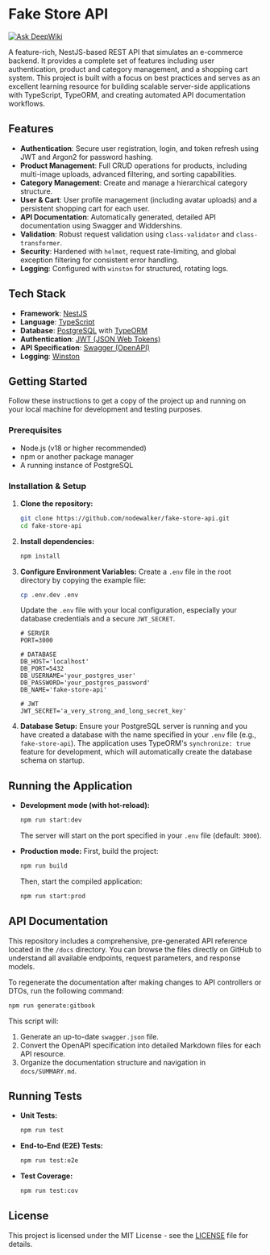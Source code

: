 # Fake Store API

[![Ask DeepWiki](https://deepwiki.com/badge.svg)](https://deepwiki.com/nodewalker/fake-store-api)

A feature-rich, NestJS-based REST API that simulates an e-commerce backend. It provides a complete set of features including user authentication, product and category management, and a shopping cart system. This project is built with a focus on best practices and serves as an excellent learning resource for building scalable server-side applications with TypeScript, TypeORM, and creating automated API documentation workflows.

## Features

- **Authentication**: Secure user registration, login, and token refresh using JWT and Argon2 for password hashing.
- **Product Management**: Full CRUD operations for products, including multi-image uploads, advanced filtering, and sorting capabilities.
- **Category Management**: Create and manage a hierarchical category structure.
- **User & Cart**: User profile management (including avatar uploads) and a persistent shopping cart for each user.
- **API Documentation**: Automatically generated, detailed API documentation using Swagger and Widdershins.
- **Validation**: Robust request validation using `class-validator` and `class-transformer`.
- **Security**: Hardened with `helmet`, request rate-limiting, and global exception filtering for consistent error handling.
- **Logging**: Configured with `winston` for structured, rotating logs.

## Tech Stack

- **Framework**: [NestJS](https://nestjs.com/)
- **Language**: [TypeScript](https://www.typescriptlang.org/)
- **Database**: [PostgreSQL](https://www.postgresql.org/) with [TypeORM](https://typeorm.io/)
- **Authentication**: [JWT (JSON Web Tokens)](https://jwt.io/)
- **API Specification**: [Swagger (OpenAPI)](https://swagger.io/)
- **Logging**: [Winston](https://github.com/winstonjs/winston)

## Getting Started

Follow these instructions to get a copy of the project up and running on your local machine for development and testing purposes.

### Prerequisites

- Node.js (v18 or higher recommended)
- npm or another package manager
- A running instance of PostgreSQL

### Installation & Setup

1.  **Clone the repository:**

    ```bash
    git clone https://github.com/nodewalker/fake-store-api.git
    cd fake-store-api
    ```

2.  **Install dependencies:**

    ```bash
    npm install
    ```

3.  **Configure Environment Variables:**
    Create a `.env` file in the root directory by copying the example file:

    ```bash
    cp .env.dev .env
    ```

    Update the `.env` file with your local configuration, especially your database credentials and a secure `JWT_SECRET`.

    ```env
    # SERVER
    PORT=3000

    # DATABASE
    DB_HOST='localhost'
    DB_PORT=5432
    DB_USERNAME='your_postgres_user'
    DB_PASSWORD='your_postgres_password'
    DB_NAME='fake-store-api'

    # JWT
    JWT_SECRET='a_very_strong_and_long_secret_key'
    ```

4.  **Database Setup:**
    Ensure your PostgreSQL server is running and you have created a database with the name specified in your `.env` file (e.g., `fake-store-api`). The application uses TypeORM's `synchronize: true` feature for development, which will automatically create the database schema on startup.

## Running the Application

- **Development mode (with hot-reload):**

  ```bash
  npm run start:dev
  ```

  The server will start on the port specified in your `.env` file (default: `3000`).

- **Production mode:**
  First, build the project:
  ```bash
  npm run build
  ```
  Then, start the compiled application:
  ```bash
  npm run start:prod
  ```

## API Documentation

This repository includes a comprehensive, pre-generated API reference located in the `/docs` directory. You can browse the files directly on GitHub to understand all available endpoints, request parameters, and response models.

To regenerate the documentation after making changes to API controllers or DTOs, run the following command:

```bash
npm run generate:gitbook
```

This script will:

1.  Generate an up-to-date `swagger.json` file.
2.  Convert the OpenAPI specification into detailed Markdown files for each API resource.
3.  Organize the documentation structure and navigation in `docs/SUMMARY.md`.

## Running Tests

- **Unit Tests:**

  ```bash
  npm run test
  ```

- **End-to-End (E2E) Tests:**

  ```bash
  npm run test:e2e
  ```

- **Test Coverage:**
  ```bash
  npm run test:cov
  ```

## License

This project is licensed under the MIT License - see the [LICENSE](LICENSE) file for details.
